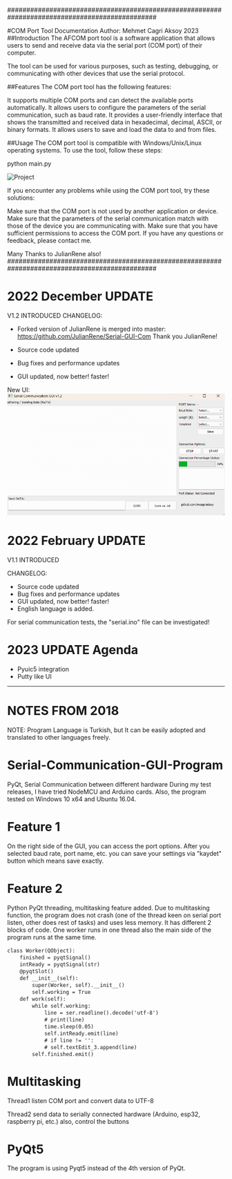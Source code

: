 ###############################################################################################

#COM Port Tool Documentation
Author: Mehmet Cagri Aksoy 2023
##Introduction
The AFCOM port tool is a software application that allows users to send and receive data via the serial port (COM port) of their computer. 

The tool can be used for various purposes, such as testing, debugging, or communicating with other devices that use the serial protocol.

##Features
The COM port tool has the following features:

It supports multiple COM ports and can detect the available ports automatically.
It allows users to configure the parameters of the serial communication, such as baud rate.
It provides a user-friendly interface that shows the transmitted and received data in hexadecimal, decimal, ASCII, or binary formats.
It allows users to save and load the data to and from files.

##Usage
The COM port tool is compatible with Windows/Unix/Linux operating systems. 
To use the tool, follow these steps:

python main.py

![Project](https://github.com/mcagriaksoy/img/blob/master/screenshot.jpg)


If you encounter any problems while using the COM port tool, try these solutions:

Make sure that the COM port is not used by another application or device.
Make sure that the parameters of the serial communication match with those of the device you are communicating with.
Make sure that you have sufficient permissions to access the COM port.
If you have any questions or feedback, please contact me.


Many Thanks to JulianRene also!
###############################################################################################


# 2022 December UPDATE
V1.2 INTRODUCED
CHANGELOG:
- Forked version of JulianRene is merged into master: https://github.com/JulianRene/Serial-GUI-Com
Thank you JulianRene!

- Source code updated
- Bug fixes and performance updates
- GUI updated, now better! faster!

New UI:
![Project](https://github.com/mcagriaksoy/Serial-Communication-GUI-Program/blob/master/1.png)


# 2022 February UPDATE
V1.1 INTRODUCED

CHANGELOG:
- Source code updated
- Bug fixes and performance updates
- GUI updated, now better! faster!
- English language is added.

For serial communication tests, the "serial.ino" file can be investigated!

# 2023 UPDATE Agenda
- Pyuic5 integration
- Putty like UI

--------------------------------------------------

# NOTES FROM 2018
NOTE: Program Language is Turkish, but It can be easily adopted and translated to other languages freely.

# Serial-Communication-GUI-Program
PyQt, Serial Communication between different hardware
During my test releases, I have tried NodeMCU and Arduino cards. Also, the program tested on Windows 10 x64 and Ubuntu 16.04.

# Feature 1
On the right side of the GUI, you can access the port options. After you selected baud rate, port name, etc. you can save your settings via "kaydet" button which means save exactly.

# Feature 2
Python PyQt threading, multitasking feature added. Due to multitasking function, the program does not crash (one of the thread keen on serial port listen, other does rest of tasks) and uses less memory. 
It has different 2 blocks of code. 
One worker runs in one thread also the main side of the program runs at the same time.
```
class Worker(QObject):
    finished = pyqtSignal()
    intReady = pyqtSignal(str)
    @pyqtSlot()
    def __init__(self):
        super(Worker, self).__init__()
        self.working = True
    def work(self):
        while self.working:
            line = ser.readline().decode('utf-8')
            # print(line)
            time.sleep(0.05)
            self.intReady.emit(line)
            # if line != '':
            # self.textEdit_3.append(line)
        self.finished.emit()
 ```       

# Multitasking
Thread1 listen COM port and convert data to UTF-8

Thread2 send data to serially connected hardware (Arduino, esp32, raspberry pi, etc.) also, control the buttons

# PyQt5
The program is using Pyqt5 instead of the 4th version of PyQt.

